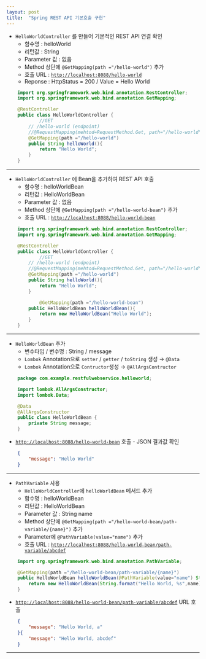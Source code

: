 ```yaml
---
layout: post
title:  "Spring REST API 기본호출 구현"
---
```


- `HelloWorldController` 를 만들어 기본적인 REST API 연결 확인
    - 함수명 : helloWorld
    - 리턴값 : String
    - Parameter 값 : 없음
    - Method 상단에 `@GetMapping(path ="/hello-world")` 추가
    - 호출 URL : [`http://localhost:8088/hello-world`](http://localhost:8088/hello-world)
    - Reponse : HttpStatus = 200 / Value = Hello World

```java
    import org.springframework.web.bind.annotation.RestController;
    import org.springframework.web.bind.annotation.GetMapping;

    @RestController
    public class HelloWorldController {
    		//GET
        // /hello-world (endpoint)
        //@RequestMapping(mehtod=RequestMethod.Get, path="/hello-world")
        @GetMapping(path ="/hello-world")
        public String helloWorld(){
            return "Hello World";
        }
    }
```

---

- `HelloWorldController` 에 Bean을 추가하여 REST API 호출
    - 함수명 : helloWorldBean
    - 리턴값 : HelloWorldBean
    - Parameter 값 : 없음
    - Method 상단에 `@GetMapping(path ="/hello-world-bean")` 추가
    - 호출 URL : [`http://localhost:8088/hello-world-bean`](http://localhost:8088/hello-world-bean)

```java
    import org.springframework.web.bind.annotation.RestController;
    import org.springframework.web.bind.annotation.GetMapping;

    @RestController
    public class HelloWorldController {
    		//GET
        // /hello-world (endpoint)
        //@RequestMapping(mehtod=RequestMethod.Get, path="/hello-world")
        @GetMapping(path ="/hello-world")
        public String helloWorld(){
            return "Hello World";
        }

    		@GetMapping(path ="/hello-world-bean")
        public HelloWorldBean helloWorldBean(){
            return new HelloWorldBean("Hello World");
        }
    }
```

---

- `HelloWorldBean` 추가
    - 변수타입 / 변수명 : String / message
    - `Lombok` Annotation으로 `setter` / `getter` / `toString` 생성 → `@Data`
    - `Lombok` Annotation으로 `Contructor`생성 → `@AllArgsContructor`

```java
    package com.example.restfulwebservice.helloworld;

    import lombok.AllArgsConstructor;
    import lombok.Data;

    @Data 
    @AllArgsConstructor
    public class HelloWorldBean {
        private String message;
    }
```

   - [`http://localhost:8088/hello-world-bean`](http://localhost:8088/hello-world-bean) 호출 - JSON 결과값 확인

```json
    {
        "message": "Hello World"
    }
```

---

- `PathVariable` 사용
    - `HelloWorldController`에 `helloWorldBean` 메서드 추가
    - 함수명 : helloWorldBean
    - 리턴값 : HelloWorldBean
    - Parameter 값 : String name
    - Method 상단에 `@GetMapping(path ="/hello-world-bean/path-variable/{name}")` 추가
    - Parameter에 `@PathVariable(value="name")` 추가
    - 호출 URL : [`http://localhost:8088/hello-world-bean/path-variable/abcdef`](http://localhost:8088/hello-world-bean/path-variable/abcdef)

```java
    import org.springframework.web.bind.annotation.PathVariable;

    @GetMapping(path ="/hello-world-bean/path-variable/{name}")
    public HelloWorldBean helloWorldBean(@PathVariable(value="name") String name){
    	return new HelloWorldBean(String.format("Hello World, %s",name));
    }
```
    
   - [`http://localhost:8088/hello-world-bean/path-variable/abcdef`](http://localhost:8088/hello-world-bean/path-variable/abcdef) URL 호출

```json
    {
        "message": "Hello World, a"
    }{
        "message": "Hello World, abcdef"
    }
```

---